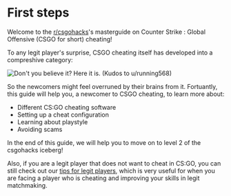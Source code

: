 # First steps

Welcome to the [r/csgohacks](https://www.reddit.com/r/Csgohacks/)'s masterguide on Counter Strike : Global Offensive \(CSGO for short\) cheating!

To any legit player's surprise, CSGO cheating itself has developed into a compreshive category:

![Don&apos;t you believe it? Here it is. \(Kudos to u/running568\)](https://i.imgur.com/FMxAHA5.png)

So the newcomers might feel overruned by their brains from it. Fortuantly, this guide will help you, a newcomer to CSGO cheating, to learn more about:

* Different CS:GO cheating software
* Setting up a cheat configuration
* Learning about playstyle
* Avoiding scams

In the end of this guide, we will help you to move on to level 2 of the csgohacks iceberg!

Also, if you are a legit player that does not want to cheat in CS:GO, you can still check out our [tips for legit players](../miscellaneous/tips-for-legit-players.md), which is very useful for when you are facing a player who is cheating and improving your skills in legit matchmaking.

